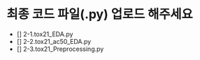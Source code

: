 # 최종 코드 파일(.py) 업로드 해주세요
- [] 2-1.tox21_EDA.py
- [] 2-2.tox21_ac50_EDA.py
- [] 2-3.tox21_Preprocessing.py
